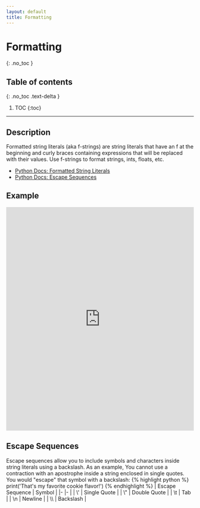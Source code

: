 ```yaml
---
layout: default
title: Formatting
---
```


# Formatting
{: .no_toc }
## Table of contents
{: .no_toc .text-delta }

1. TOC
{:toc}

---

## Description
Formatted string literals (aka f-strings) are string literals that have an f at the beginning and curly braces containing expressions that will be replaced with their values. Use f-strings to format strings, ints, floats, etc.
- [Python Docs: Formatted String Literals](https://docs.python.org/3/reference/lexical_analysis.html#f-strings)
- [Python Docs: Escape Sequences](https://docs.python.org/3/reference/lexical_analysis.html#literals)

## Example

<iframe height="600px" width="100%" src="https://repl.it/@bianca_ruiz/f-strings?lite=true" scrolling="no" frameborder="no" allowtransparency="true" allowfullscreen="true" sandbox="allow-forms allow-pointer-lock allow-popups allow-same-origin allow-scripts allow-modals"></iframe>

## Escape Sequences
Escape sequences allow you to include symbols and characters inside string literals using a backslash. As an example, You cannot use a contraction with an apostrophe inside a string enclosed in single quotes. You would "escape" that symbol with a backslash: 
{% highlight python %}
print('That\'s my favorite cookie flavor!')
{% endhighlight %}
| Escape Sequence 	| Symbol 	|
|-	|-	|
| \\' 	| Single Quote 	|
| \\" 	| Double Quote 	|
| \t 	| Tab 	|
| \n 	| Newline 	|
| \\\ 	| Backslash 	|
